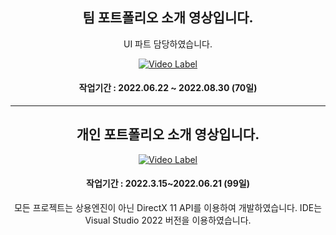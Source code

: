 <div align=center>

## 팀 포트폴리오 소개 영상입니다.
UI 파트 담당하였습니다.

[![Video Label](http://img.youtube.com/vi/91zLdYEakTs/0.jpg)](https://youtu.be/91zLdYEakTs)

#### 작업기간 : 2022.06.22 ~ 2022.08.30 (70일)





***
## 개인 포트폴리오 소개 영상입니다.

[![Video Label](http://img.youtube.com/vi/xKojCG_FhhQ/0.jpg)](https://youtu.be/xKojCG_FhhQ)


#### 작업기간 : 2022.3.15~2022.06.21 (99일)


모든 프로젝트는 상용엔진이 아닌 DirectX 11 API를 이용하여 개발하였습니다.
IDE는 Visual Studio 2022 버전을 이용하였습니다.

</div>
